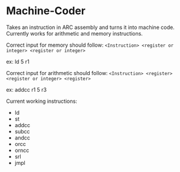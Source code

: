 # Machine-Coder

Takes an instruction in ARC assembly and turns it into machine code.
Currently works for arithmetic and memory instructions.

Correct input for memory should follow:
`<Instruction> <register or integer> <register or integer>`

ex: ld 5 r1 

Correct input for arithmetic should follow:
`<Instruction> <register> <register or integer> <register>`

ex: addcc r1 5 r3

Current working instructions:
- ld
- st
- addcc
- subcc
- andcc
- orcc
- orncc
- srl
- jmpl
